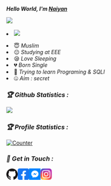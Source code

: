 <!-- Github README -->

**_Hello World, I'm  [Naiyan](www.naiyan.me)_**

<p align="center"><a href="https://github.com/naiyan-official">

<img height="165" src="https://github-readme-stats.vercel.app/api?username=naiyan-official&hide_border=true" /></a>&nbsp;&nbsp;&nbsp;&nbsp;&nbsp;<li> 
  <a href="https://github.com/naiyan-official"><img src="https://github-readme-stats.vercel.app/api/top-langs/?username=naiyan-official&layout=compact&theme=react&hide_border=true" />
</a></p>
<li> 😇 <i>Muslim</i></li>

<li> 😐 <i>Studying at EEE </i></li>

<li> 😪 <i>Love Sleeping</i></li>

<li> 💔 <i>Born Single</i></li>

<li> 🐍 <i>Trying to learn Programing & SQLI</i></li>

<li> 🤐 <i>Aim : secret</i></li>



<h3><b><i>🏆 Github Statistics :</i></b></h3>

<a href="https://github.com/naiyan-official"><img width=550 src="https://github-profile-trophy.vercel.app/?username=naiyan-official&theme=dracula&no-frame=true&title=Followers,Stars,Commit,Repository,Issues"/></a>

<h3><b><i>🏆 Profile Statistics :</i></b></h3>

<a href="https://github.com/naiyan-official"><img height="25" title="Counter" src="https://komarev.com/ghpvc/?username=naiyan-official&color=blueviolet&style=flat-square"></a>

<h3><b><i>📡 Get in Touch :</i></b></h3>

<a href="https://github.com/naiyan-official"><img align="left" title="Github" alt="Github" width="30px" src="assets/github.png" /></a>

<a href="https://fb.com/naiyanarrahman"><img align="left" title="Facebook" alt="Facebook" width="30px" src="assets/facebook.png" /></a>

<a href="https://m.me/naiyanarrahman"><img align="left" title="Messenger" alt="Messenger" width="30px" src="assets/messenger.png" /></a>

<a href="https://www.instagram.com/N4IY4N"><img align="left" title="Instagram" alt="Instagram" width="30px" src="assets/instagram.png" /></a>


